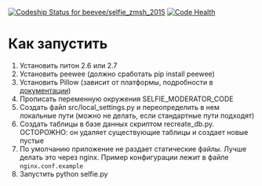 [ ![Codeship Status for beevee/selfie_zmsh_2015](https://codeship.com/projects/7a3ec780-7d49-0132-04d9-42f9cc6659ff/status?branch=master)](https://codeship.com/projects/56612) [![Code Health](https://landscape.io/github/beevee/selfie_zmsh_2015/master/landscape.svg)](https://landscape.io/github/beevee/selfie_zmsh_2015/master)

Как запустить
=============

1. Установить питон 2.6 или 2.7
2. Установить peewee (должно сработать pip install peewee)
3. Установить Pillow (зависит от платформы, подробности в [документации](https://pillow.readthedocs.org/installation.html))
4. Прописать переменную окружения SELFIE_MODERATOR_CODE
5. Создать файл src/local_settings.py и переопределить в нем локальные пути (можно не делать, если стандартные пути подходят)
6. Создать таблицы в базе данных скриптом recreate_db.py. ОСТОРОЖНО: он удаляет существующие таблицы и создает новые пустые
7. По умолчанию приложение не раздает статические файлы. Лучше делать это через nginx. Пример конфигурации лежит в файле `nginx.conf.example`
8. Запустить python selfie.py